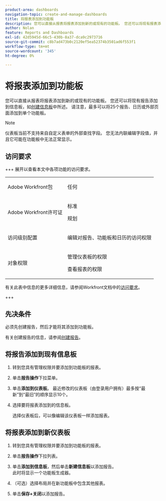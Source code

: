 ```yaml
---
product-area: dashboards
navigation-topic: create-and-manage-dashboards
title: 将报表添加到功能板
description: 您可以直接从报表将报表添加到新的或现有的功能板。 您还可以将现有报表添加到功能板。
author: Nolan
feature: Reports and Dashboards
exl-id: 42d5945d-66c5-430b-8a37-dca9c2973716
source-git-commit: c8b7ad473b0c2120ef5ea52374b3501ad6f553f1
workflow-type: tm+mt
source-wordcount: '345'
ht-degree: 0%

---
```


# 将报表添加到功能板

<!-- Audited: 1/2025 -->

您可以直接从报表将报表添加到新的或现有的功能板。 您还可以将现有报告添加到信息板，如[创建信息板](../../../reports-and-dashboards/dashboards/creating-and-managing-dashboards/create-dashboard.md)中所述。 请注意，最多可以将25个报告、日历或外部页面添加到单个功能板。

>[!NOTE]
>
>仪表板当前不支持来自自定义表单的外部查找字段。 您无法内联编辑字段值，并且它可能在功能板中无法正常显示。

## 访问要求

+++ 展开以查看本文中各项功能的访问要求。 

<table style="table-layout:auto"> 
 <col> 
 <col> 
 <tbody> 
  <tr> 
   <td role="rowheader">Adobe Workfront包</td> 
   <td> <p>任何</p> </td> 
  </tr> 
  <tr> 
   <td role="rowheader">Adobe Workfront许可证</td> 
   <td> 
      <p>标准</p>
      <p>规划</p>
   </td> 
  </tr> 
  <tr> 
   <td role="rowheader">访问级别配置</td> 
   <td> <p>编辑对报告、功能板和日历的访问权限</p></td> 
  </tr> 
  <tr> 
   <td role="rowheader">对象权限</td> 
   <td> <p>管理仪表板的权限</p> <p>查看报表的权限</p></td> 
  </tr> 
 </tbody> 
</table>

有关此表中信息的更多详细信息，请参阅Workfront文档中的[访问要求](/help/quicksilver/administration-and-setup/add-users/access-levels-and-object-permissions/access-level-requirements-in-documentation.md)。

+++

## 先决条件

必须先创建报告，然后才能将其添加到功能板。

有关创建报告的信息，请参阅[创建报告](/help/quicksilver/reports-and-dashboards/reports/creating-and-managing-reports/create-report.md)。

## 将报告添加到现有信息板

1. 转到您具有管理权限并要添加到功能板的报表。
1. 单击&#x200B;**报告操作**&#x200B;下拉菜单。
1. 单击&#x200B;**添加到仪表板**。 最近修改的仪表板（由登录用户拥有）最多按“最新”到“最旧”的顺序显示10个。
1. 选择要将报表添加到的信息板。

   选择仪表板后，可以像编辑该仪表板一样添加报表。

## 将报表添加到新仪表板

1. 转到您具有管理权限并要添加到功能板的报表。
1. 单击&#x200B;**报告操作**&#x200B;下拉列表。
1. 单击&#x200B;**添加到信息板**，然后单击&#x200B;**新建信息板**&#x200B;以添加报告。\
   此时将显示一个功能板生成器。

1. （可选）选择布局并在新功能板中包含其他报表。
1. 单击&#x200B;**保存+关闭**&#x200B;以添加报告。
